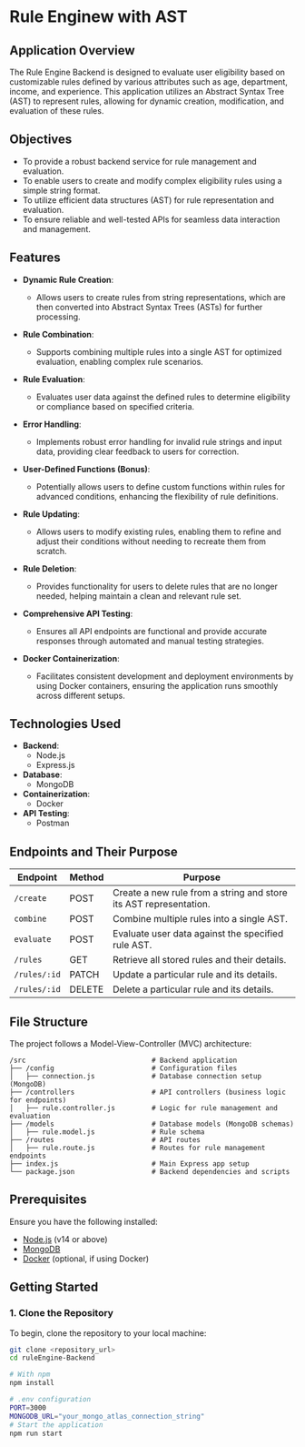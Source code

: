# Rule Enginew with AST
## Application Overview
The Rule Engine Backend is designed to evaluate user eligibility based on customizable rules defined by various attributes such as age, department, income, and experience. This application utilizes an Abstract Syntax Tree (AST) to represent rules, allowing for dynamic creation, modification, and evaluation of these rules.

## Objectives
- To provide a robust backend service for rule management and evaluation.
- To enable users to create and modify complex eligibility rules using a simple string format.
- To utilize efficient data structures (AST) for rule representation and evaluation.
- To ensure reliable and well-tested APIs for seamless data interaction and management.

## Features
- **Dynamic Rule Creation**: 
  - Allows users to create rules from string representations, which are then converted into Abstract Syntax Trees (ASTs) for further processing.

- **Rule Combination**: 
  - Supports combining multiple rules into a single AST for optimized evaluation, enabling complex rule scenarios.

- **Rule Evaluation**: 
  - Evaluates user data against the defined rules to determine eligibility or compliance based on specified criteria.

- **Error Handling**: 
  - Implements robust error handling for invalid rule strings and input data, providing clear feedback to users for correction.

- **User-Defined Functions (Bonus)**: 
  - Potentially allows users to define custom functions within rules for advanced conditions, enhancing the flexibility of rule definitions.

- **Rule Updating**: 
  - Allows users to modify existing rules, enabling them to refine and adjust their conditions without needing to recreate them from scratch.

- **Rule Deletion**: 
  - Provides functionality for users to delete rules that are no longer needed, helping maintain a clean and relevant rule set.

- **Comprehensive API Testing**: 
  - Ensures all API endpoints are functional and provide accurate responses through automated and manual testing strategies.

- **Docker Containerization**: 
  - Facilitates consistent development and deployment environments by using Docker containers, ensuring the application runs smoothly across different setups.


## Technologies Used
- **Backend**: 
  - Node.js
  - Express.js
- **Database**: 
  - MongoDB
- **Containerization**: 
  - Docker
- **API Testing**: 
  - Postman

## Endpoints and Their Purpose
| Endpoint               | Method   | Purpose                                            |
|-----------------------|----------|----------------------------------------------------|
| `/create`    | POST     | Create a new rule from a string and store its AST representation. |
| `combine`  | POST     | Combine multiple rules into a single AST.         |
| `evaluate`  | POST     | Evaluate user data against the specified rule AST.|
| `/rules`          | GET      | Retrieve all stored rules and their details.      |
| `/rules/:id`          | PATCH     | Update a particular rule and its details.      |
| `/rules/:id`          | DELETE      | Delete a particular rule and its details.      |

## File Structure
The project follows a Model-View-Controller (MVC) architecture:
```
/src                               # Backend application
├── /config                        # Configuration files
│   ├── connection.js              # Database connection setup (MongoDB)
├── /controllers                   # API controllers (business logic for endpoints)
│   ├── rule.controller.js         # Logic for rule management and evaluation
├── /models                        # Database models (MongoDB schemas)
│   ├── rule.model.js              # Rule schema
├── /routes                        # API routes
│   ├── rule.route.js              # Routes for rule management endpoints
├── index.js                       # Main Express app setup
└── package.json                   # Backend dependencies and scripts
```



## Prerequisites
Ensure you have the following installed:
- [Node.js](https://nodejs.org/) (v14 or above)
- [MongoDB](https://www.mongodb.com/)
- [Docker](https://www.docker.com/) (optional, if using Docker)

## Getting Started

### 1. Clone the Repository
To begin, clone the repository to your local machine:
```bash
git clone <repository_url>
cd ruleEngine-Backend

# With npm
npm install

# .env configuration
PORT=3000
MONGODB_URL="your_mongo_atlas_connection_string"
# Start the application
npm run start


```
